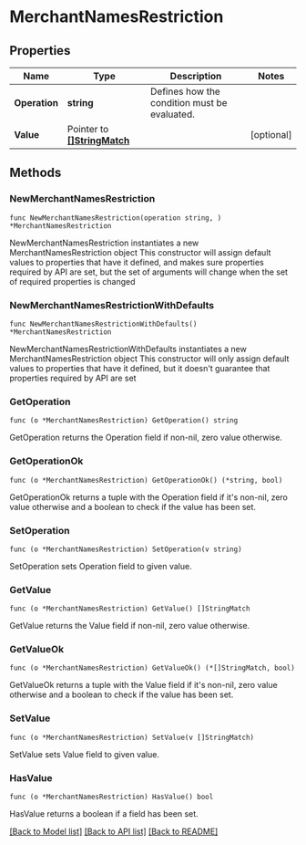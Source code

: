 # MerchantNamesRestriction

## Properties

Name | Type | Description | Notes
------------ | ------------- | ------------- | -------------
**Operation** | **string** | Defines how the condition must be evaluated. | 
**Value** | Pointer to [**[]StringMatch**](StringMatch.md) |  | [optional] 

## Methods

### NewMerchantNamesRestriction

`func NewMerchantNamesRestriction(operation string, ) *MerchantNamesRestriction`

NewMerchantNamesRestriction instantiates a new MerchantNamesRestriction object
This constructor will assign default values to properties that have it defined,
and makes sure properties required by API are set, but the set of arguments
will change when the set of required properties is changed

### NewMerchantNamesRestrictionWithDefaults

`func NewMerchantNamesRestrictionWithDefaults() *MerchantNamesRestriction`

NewMerchantNamesRestrictionWithDefaults instantiates a new MerchantNamesRestriction object
This constructor will only assign default values to properties that have it defined,
but it doesn't guarantee that properties required by API are set

### GetOperation

`func (o *MerchantNamesRestriction) GetOperation() string`

GetOperation returns the Operation field if non-nil, zero value otherwise.

### GetOperationOk

`func (o *MerchantNamesRestriction) GetOperationOk() (*string, bool)`

GetOperationOk returns a tuple with the Operation field if it's non-nil, zero value otherwise
and a boolean to check if the value has been set.

### SetOperation

`func (o *MerchantNamesRestriction) SetOperation(v string)`

SetOperation sets Operation field to given value.


### GetValue

`func (o *MerchantNamesRestriction) GetValue() []StringMatch`

GetValue returns the Value field if non-nil, zero value otherwise.

### GetValueOk

`func (o *MerchantNamesRestriction) GetValueOk() (*[]StringMatch, bool)`

GetValueOk returns a tuple with the Value field if it's non-nil, zero value otherwise
and a boolean to check if the value has been set.

### SetValue

`func (o *MerchantNamesRestriction) SetValue(v []StringMatch)`

SetValue sets Value field to given value.

### HasValue

`func (o *MerchantNamesRestriction) HasValue() bool`

HasValue returns a boolean if a field has been set.


[[Back to Model list]](../README.md#documentation-for-models) [[Back to API list]](../README.md#documentation-for-api-endpoints) [[Back to README]](../README.md)


